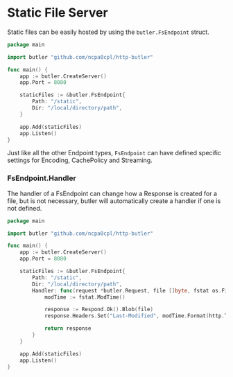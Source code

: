 # Static File Server

Static files can be easily hosted by using the `butler.FsEndpoint` struct.

```go
package main

import butler "github.com/ncpa0cpl/http-butler"

func main() {
	app := butler.CreateServer()
	app.Port = 8080

	staticFiles := &butler.FsEndpoint{
		Path: "/static",
		Dir: "/local/directory/path",
	}

	app.Add(staticFiles)
	app.Listen()
}
```

Just like all the other Endpoint types, `FsEndpoint` can have defined specific settings for Encoding, CachePolicy and Streaming.

### FsEndpoint.Handler

The handler of a FsEndpoint can change how a Response is created for a file, but is not necessary, butler will automatically create a handler if one is not defined.

```go
package main

import butler "github.com/ncpa0cpl/http-butler"

func main() {
	app := butler.CreateServer()
	app.Port = 8080

	staticFiles := &butler.FsEndpoint{
		Path: "/static",
		Dir: "/local/directory/path",
		Handler: func(request *butler.Request, file []byte, fstat os.FileInfo) *butler.Response {
			modTime := fstat.ModTime()

			response := Respond.Ok().Blob(file)
			response.Headers.Set("Last-Modified", modTime.Format(http.TimeFormat))

			return response
		}
	}

	app.Add(staticFiles)
	app.Listen()
}
```
